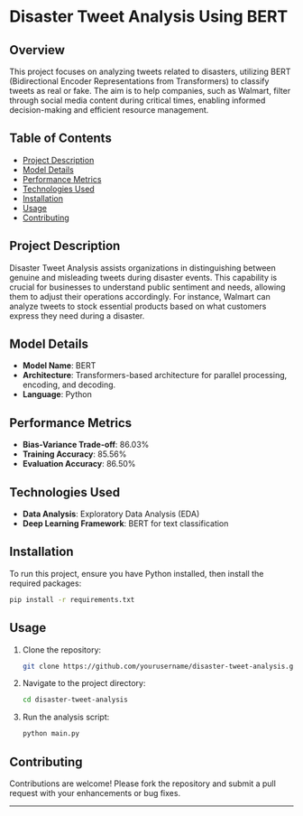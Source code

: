 # Disaster Tweet Analysis Using BERT

## Overview
This project focuses on analyzing tweets related to disasters, utilizing BERT (Bidirectional Encoder Representations from Transformers) to classify tweets as real or fake. The aim is to help companies, such as Walmart, filter through social media content during critical times, enabling informed decision-making and efficient resource management.

## Table of Contents
- [Project Description](#project-description)
- [Model Details](#model-details)
- [Performance Metrics](#performance-metrics)
- [Technologies Used](#technologies-used)
- [Installation](#installation)
- [Usage](#usage)
- [Contributing](#contributing)

## Project Description
Disaster Tweet Analysis assists organizations in distinguishing between genuine and misleading tweets during disaster events. This capability is crucial for businesses to understand public sentiment and needs, allowing them to adjust their operations accordingly. For instance, Walmart can analyze tweets to stock essential products based on what customers express they need during a disaster.

## Model Details
- **Model Name**: BERT
- **Architecture**: Transformers-based architecture for parallel processing, encoding, and decoding.
- **Language**: Python

## Performance Metrics
- **Bias-Variance Trade-off**: 86.03%
- **Training Accuracy**: 85.56%
- **Evaluation Accuracy**: 86.50%

## Technologies Used
- **Data Analysis**: Exploratory Data Analysis (EDA)
- **Deep Learning Framework**: BERT for text classification

## Installation
To run this project, ensure you have Python installed, then install the required packages:

```bash
pip install -r requirements.txt
```

## Usage
1. Clone the repository:
   ```bash
   git clone https://github.com/yourusername/disaster-tweet-analysis.git
   ```
2. Navigate to the project directory:
   ```bash
   cd disaster-tweet-analysis
   ```
3. Run the analysis script:
   ```bash
   python main.py
   ```

## Contributing
Contributions are welcome! Please fork the repository and submit a pull request with your enhancements or bug fixes.

---
